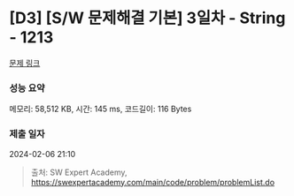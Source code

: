 # [D3] [S/W 문제해결 기본] 3일차 - String - 1213 

[문제 링크](https://swexpertacademy.com/main/code/problem/problemDetail.do?contestProbId=AV14P0c6AAUCFAYi) 

### 성능 요약

메모리: 58,512 KB, 시간: 145 ms, 코드길이: 116 Bytes

### 제출 일자

2024-02-06 21:10



> 출처: SW Expert Academy, https://swexpertacademy.com/main/code/problem/problemList.do